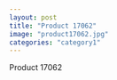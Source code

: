 ```yaml
---
layout: post
title: "Product 17062"
image: "product17062.jpg"
categories: "category1"
---
```

Product 17062
